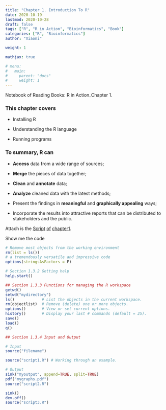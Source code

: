 ```yaml
---
title: "Chapter 1. Introduction To R"
date: 2020-10-19
lastmod: 2020-10-28
draft: false
tags: ["R", "R in Action", "Bioinformatics", "Book"]
categories: ["R", "Bioinformatics"]
author: "Xiaoni"

weight: 1

mathjax: true

# menu:
#   main:
#     parent: "docs"
#     weight: 1
---
```


Notebook of Reading Books: R in Action_Chapter 1.

<!--more-->

### This chapter covers
  
- Installing R
  
- Understanding the R language
  
- Running programs

### To summary, R can
  
- **Access** data from a wide range of sources;
  
- **Merge** the pieces of data together;
  
- **Clean** and **annotate** data;
  
- **Analyze** cleaned data with the latest methods;
  
- Present the findings in **meaningful** and **graphically appealing** ways;
  
- Incorporate the results into attractive reports that can be distributed to stakeholders and the public.

Attach is the [Script](chapter1.R) [of](script1.R) [chapter](script2.R)[1](script3.R).

Show me the code <i class="far fa-hand-pointer"></i>

```r
# Remove most objects from the working environment
rm(list = ls())
# a tremendously versatile and impressive code
options(stringsAsFactors = F)

# Section 1.3.2 Getting help
help.start()

## Section 1.3.3 Functions for managing the R workspace
getwd()
setwd("mydirectory")
ls()            # List the objects in the current workspace.
rm(objectlist)  # Remove (delete) one or more objects.
options()       # View or set current options.
history()       # Display your last # commands (default = 25).
save()
load()
q()

## Section 1.3.4 Input and Output

# Input
source("filename")

source("script1.R") # Working through an example.

# Output
sink("myoutput", append=TRUE, split=TRUE)
pdf("mygraphs.pdf")
source("script2.R")

sink()
dev.off()
source("script3.R")
```
